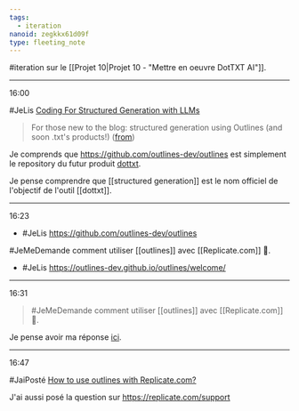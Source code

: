 ```yaml
---
tags:
  - iteration
nanoid: zegkkx61d09f
type: fleeting_note
---
```


#iteration sur le [[Projet 10|Projet 10 - "Mettre en oeuvre DotTXT AI"]].

---

16:00

#JeLis [Coding For Structured Generation with LLMs](https://blog.dottxt.co/coding-for-structured-generation.html)

> For those new to the blog: structured generation using Outlines (and soon .txt's products!)  ([from](https://blog.dottxt.co/coding-for-structured-generation.html))

Je comprends que https://github.com/outlines-dev/outlines est simplement le repository du futur produit [dottxt](https://dottxt.co/).

Je pense comprendre que [[structured generation]] est le nom officiel de l'objectif de l'outil [[dottxt]].

---

16:23

- #JeLis https://github.com/outlines-dev/outlines

#JeMeDemande comment utiliser [[outlines]] avec [[Replicate.com]] 🤔.

- #JeLis https://outlines-dev.github.io/outlines/welcome/

---

16:31

> #JeMeDemande comment utiliser [[outlines]] avec [[Replicate.com]] 🤔.

Je pense avoir ma réponse [ici](https://outlines-dev.github.io/outlines/reference/models/openai/#models-that-follow-the-openai-standard).

---

16:47

#JaiPosté [How to use outlines with Replicate.com?](https://github.com/outlines-dev/outlines/discussions/1023)

J'ai aussi posé la question sur https://replicate.com/support
